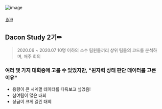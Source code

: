 ![image](https://user-images.githubusercontent.com/59557720/94132723-a8490d80-fe9a-11ea-92e8-25cfd09b7a47.png)
###### [링크](https://dacon.io/competitions/official/235551/overview/ "원자력 상태 판단  바로가기")
## Dacon Study 2기✏
> 2020.06 ~ 2020.07
>    10명 이하의 소수 팀원들끼리 상위 팀들의 코드를 분석하며, 매주 회의
### 여러 몇 가지 대회중에 고를 수 있었지만, "원자력 상태 판단 데이터를 고른 이유"
+ 용량이 큰 시계열 데이터를 다뤄보고 싶었음!
+ 참여팀이 많은 대회 
+ 상금이 크게 걸린 대회

